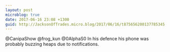 ```yaml
---
layout: post
microblog: true
date: 2017-06-16 23:08 +1300
guid: http://JacksonOfTrades.micro.blog/2017/06/16/t875656200137785345.html
---
```

@CanipaShow @frog_kun @0AlphaS0 In his defence his phone was probably buzzing heaps due to notifications.
